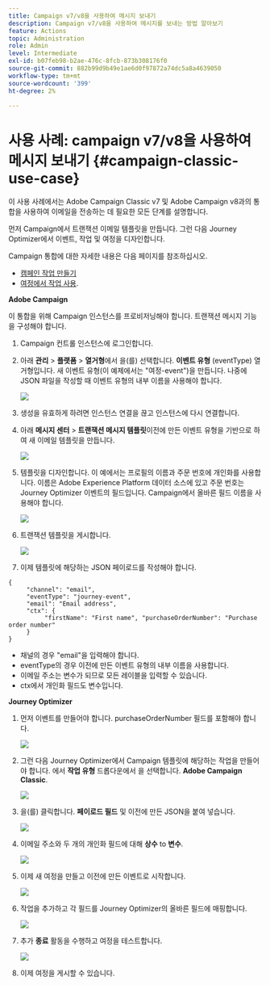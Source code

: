 ```yaml
---
title: Campaign v7/v8을 사용하여 메시지 보내기
description: Campaign v7/v8을 사용하여 메시지를 보내는 방법 알아보기
feature: Actions
topic: Administration
role: Admin
level: Intermediate
exl-id: b07feb98-b2ae-476c-8fcb-873b308176f0
source-git-commit: 882b99d9b49e1ae6d0f97872a74dc5a8a4639050
workflow-type: tm+mt
source-wordcount: '399'
ht-degree: 2%

---
```


# 사용 사례: campaign v7/v8을 사용하여 메시지 보내기 {#campaign-classic-use-case}

이 사용 사례에서는 Adobe Campaign Classic v7 및 Adobe Campaign v8과의 통합을 사용하여 이메일을 전송하는 데 필요한 모든 단계를 설명합니다.

먼저 Campaign에서 트랜잭션 이메일 템플릿을 만듭니다. 그런 다음 Journey Optimizer에서 이벤트, 작업 및 여정을 디자인합니다.

Campaign 통합에 대한 자세한 내용은 다음 페이지를 참조하십시오.

* [캠페인 작업 만들기](../action/acc-action.md)
* [여정에서 작업 사용](../building-journeys/using-adobe-campaign-classic.md).

**Adobe Campaign**

이 통합을 위해 Campaign 인스턴스를 프로비저닝해야 합니다. 트랜잭션 메시지 기능을 구성해야 합니다.

1. Campaign 컨트롤 인스턴스에 로그인합니다.

1. 아래 **관리** > **플랫폼** > **열거형**&#x200B;에서 을(를) 선택합니다. **이벤트 유형** (eventType) 열거형입니다. 새 이벤트 유형(이 예제에서는 &quot;여정-event&quot;)을 만듭니다. 나중에 JSON 파일을 작성할 때 이벤트 유형의 내부 이름을 사용해야 합니다.

   ![](assets/accintegration-uc-1.png)

1. 생성을 유효하게 하려면 인스턴스 연결을 끊고 인스턴스에 다시 연결합니다.

1. 아래 **메시지 센터** > **트랜잭션 메시지 템플릿**&#x200B;이전에 만든 이벤트 유형을 기반으로 하여 새 이메일 템플릿을 만듭니다.

   ![](assets/accintegration-uc-2.png)

1. 템플릿을 디자인합니다. 이 예에서는 프로필의 이름과 주문 번호에 개인화를 사용합니다. 이름은 Adobe Experience Platform 데이터 소스에 있고 주문 번호는 Journey Optimizer 이벤트의 필드입니다. Campaign에서 올바른 필드 이름을 사용해야 합니다.

   ![](assets/accintegration-uc-3.png)

1. 트랜잭션 템플릿을 게시합니다.

   ![](assets/accintegration-uc-4.png)

1. 이제 템플릿에 해당하는 JSON 페이로드를 작성해야 합니다.

```
{
     "channel": "email",
     "eventType": "journey-event",
     "email": "Email address",
     "ctx": {
          "firstName": "First name", "purchaseOrderNumber": "Purchase order number"
     }
}
```

* 채널의 경우 &quot;email&quot;을 입력해야 합니다.
* eventType의 경우 이전에 만든 이벤트 유형의 내부 이름을 사용합니다.
* 이메일 주소는 변수가 되므로 모든 레이블을 입력할 수 있습니다.
* ctx에서 개인화 필드도 변수입니다.

**Journey Optimizer**

1. 먼저 이벤트를 만들어야 합니다. purchaseOrderNumber 필드를 포함해야 합니다.

   ![](assets/accintegration-uc-5.png)

1. 그런 다음 Journey Optimizer에서 Campaign 템플릿에 해당하는 작업을 만들어야 합니다. 에서 **작업 유형** 드롭다운에서 을 선택합니다. **Adobe Campaign Classic**.

   ![](assets/accintegration-uc-6.png)

1. 을(를) 클릭합니다. **페이로드 필드** 및 이전에 만든 JSON을 붙여 넣습니다.

   ![](assets/accintegration-uc-7.png)

1. 이메일 주소와 두 개의 개인화 필드에 대해 **상수** to **변수**.

   ![](assets/accintegration-uc-8.png)

1. 이제 새 여정을 만들고 이전에 만든 이벤트로 시작합니다.

   ![](assets/accintegration-uc-9.png)

1. 작업을 추가하고 각 필드를 Journey Optimizer의 올바른 필드에 매핑합니다.

   ![](assets/accintegration-uc-10.png)

1. 추가 **종료** 활동을 수행하고 여정을 테스트합니다.

   ![](assets/accintegration-uc-11.png)

1. 이제 여정을 게시할 수 있습니다.
